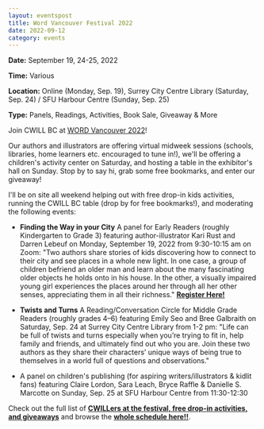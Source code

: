```yaml
---
layout: eventspost
title: Word Vancouver Festival 2022
date: 2022-09-12
category: events
---
```


**Date:** September 19, 24-25, 2022

**Time:** Various

**Location:** Online (Monday, Sep. 19), Surrey City Centre Library (Saturday, Sep. 24) / SFU Harbour Centre (Sunday, Sep. 25)

**Type:** Panels, Readings, Activities, Book Sale, Giveaway & More

Join CWILL BC at [WORD Vancouver 2022](https://www.wordvancouver.ca/)!

Our authors and illustrators are offering virtual midweek sessions (schools, libraries, home learners etc. encouraged to tune in!), we'll be offering a children's activity center on Saturday, and hosting a table in the exhibitor's hall on Sunday. Stop by to say hi, grab some free bookmarks, and enter our giveaway!

I'll be on site all weekend helping out with free drop-in kids activities, running the CWILL BC table (drop by for free bookmarks!), and moderating the following events:

 - **Finding the Way in your City** A panel for Early Readers (roughly Kindergarten to Grade 3) featuring author-illustrator Kari Rust and Darren Lebeuf on Monday, September 19, 2022 from 9:30-10:15 am on Zoom: "Two authors share stories of kids discovering how to connect to their city and see places in a whole new light. In one case, a group of children befriend an older man and learn about the many fascinating older objects he holds onto in his house. In the other, a visually impaired young girl experiences the places around her through all her other senses, appreciating them in all their richness." [**Register Here!**](https://www.wordvancouver.ca/childrens-events/2022/7/19/opening-of-word-vancouver-meet-our-curators-l7xhc-f53bk-nwxyz-f7ztr-lmet2-wpay7-afylm-hy7n9-5n3ww-rlgn9-62epa-hsxrf-rs2yy-55b6f-zy8dk-27ct5-whejt-77hm3)

 - **Twists and Turns** A Reading/Conversation Circle for Middle Grade Readers (roughly grades 4–6) featuring Emily Seo and Bree Galbraith on Saturday, Sep. 24 at Surrey City Centre Library from 1-2 pm: "Life can be full of twists and turns especially when you’re trying to fit in, help family and friends, and ultimately find out who you are. Join these two authors as they share their characters’ unique ways of being true to themselves in a world full of questions and observations."

 - A panel on children's publishing (for aspiring writers/illustrators & kidlit fans) featuring Claire Lordon, Sara Leach, Bryce Raffle & Danielle S. Marcotte on Sunday, Sep. 25 at SFU Harbour Centre from 11:30-12:30

Check out the full list of **[CWILLers at the festival, free drop-in activities, and giveaways](https://cwillbc.wordpress.com/2022/08/22/cwillers-at-word-vancouver-2022-festival/)** and browse the [**whole schedule here!!**](https://www.wordvancouver.ca/).
